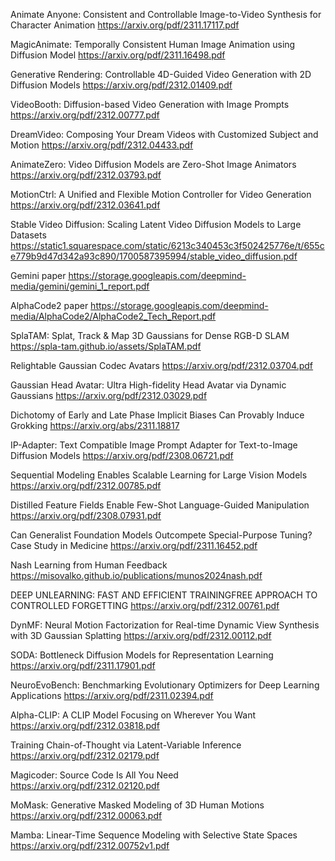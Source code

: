 Animate Anyone: Consistent and Controllable Image-to-Video Synthesis for Character Animation
https://arxiv.org/pdf/2311.17117.pdf

MagicAnimate: Temporally Consistent Human Image Animation using Diffusion Model
https://arxiv.org/pdf/2311.16498.pdf

Generative Rendering: Controllable 4D-Guided Video Generation with 2D Diffusion Models
https://arxiv.org/pdf/2312.01409.pdf

VideoBooth: Diffusion-based Video Generation with Image Prompts
https://arxiv.org/pdf/2312.00777.pdf

DreamVideo: Composing Your Dream Videos with Customized Subject and Motion
https://arxiv.org/pdf/2312.04433.pdf

AnimateZero: Video Diffusion Models are Zero-Shot Image Animators
https://arxiv.org/pdf/2312.03793.pdf

MotionCtrl: A Unified and Flexible Motion Controller for Video Generation
https://arxiv.org/pdf/2312.03641.pdf

Stable Video Diffusion: Scaling Latent Video Diffusion Models to Large Datasets
https://static1.squarespace.com/static/6213c340453c3f502425776e/t/655ce779b9d47d342a93c890/1700587395994/stable_video_diffusion.pdf

Gemini paper
https://storage.googleapis.com/deepmind-media/gemini/gemini_1_report.pdf

AlphaCode2 paper
https://storage.googleapis.com/deepmind-media/AlphaCode2/AlphaCode2_Tech_Report.pdf

SplaTAM: Splat, Track & Map 3D Gaussians for Dense RGB-D SLAM
https://spla-tam.github.io/assets/SplaTAM.pdf

Relightable Gaussian Codec Avatars
https://arxiv.org/pdf/2312.03704.pdf

Gaussian Head Avatar: Ultra High-fidelity Head Avatar via Dynamic Gaussians
https://arxiv.org/pdf/2312.03029.pdf

Dichotomy of Early and Late Phase Implicit Biases Can Provably Induce Grokking
https://arxiv.org/abs/2311.18817

IP-Adapter: Text Compatible Image Prompt Adapter for Text-to-Image Diffusion Models
https://arxiv.org/pdf/2308.06721.pdf

Sequential Modeling Enables Scalable Learning for Large Vision Models
https://arxiv.org/pdf/2312.00785.pdf

Distilled Feature Fields Enable Few-Shot Language-Guided Manipulation
https://arxiv.org/pdf/2308.07931.pdf

Can Generalist Foundation Models Outcompete Special-Purpose Tuning? Case Study in Medicine
https://arxiv.org/pdf/2311.16452.pdf

Nash Learning from Human Feedback
https://misovalko.github.io/publications/munos2024nash.pdf

DEEP UNLEARNING: FAST AND EFFICIENT TRAININGFREE APPROACH TO CONTROLLED FORGETTING
https://arxiv.org/pdf/2312.00761.pdf

DynMF: Neural Motion Factorization for Real-time Dynamic View Synthesis with 3D Gaussian Splatting
https://arxiv.org/pdf/2312.00112.pdf

SODA: Bottleneck Diffusion Models for Representation Learning
https://arxiv.org/pdf/2311.17901.pdf

NeuroEvoBench: Benchmarking Evolutionary Optimizers for Deep Learning Applications
https://arxiv.org/pdf/2311.02394.pdf

Alpha-CLIP: A CLIP Model Focusing on Wherever You Want
https://arxiv.org/pdf/2312.03818.pdf

Training Chain-of-Thought via Latent-Variable Inference
https://arxiv.org/pdf/2312.02179.pdf

Magicoder: Source Code Is All You Need
https://arxiv.org/pdf/2312.02120.pdf

MoMask: Generative Masked Modeling of 3D Human Motions
https://arxiv.org/pdf/2312.00063.pdf

Mamba: Linear-Time Sequence Modeling with Selective State Spaces
https://arxiv.org/pdf/2312.00752v1.pdf